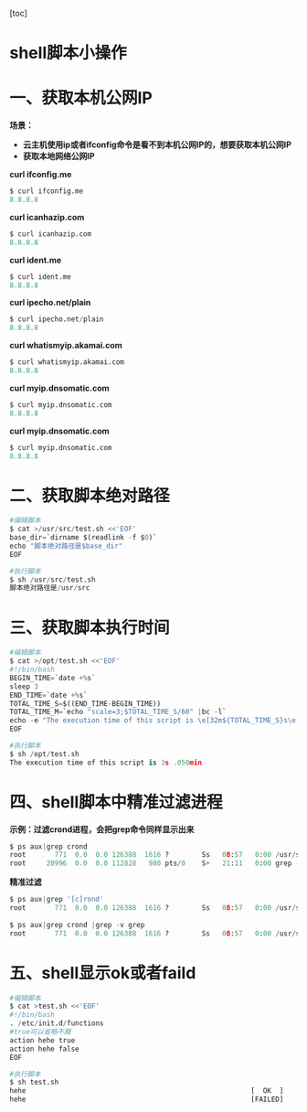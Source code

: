 [toc]



# shell脚本小操作



# 一、获取本机公网IP

**场景：**

- **云主机使用ip或者ifconfig命令是看不到本机公网IP的，想要获取本机公网IP**
- **获取本地网络公网IP**



**curl ifconfig.me**

```python
$ curl ifconfig.me
8.8.8.8
```



**curl icanhazip.com**

```python
$ curl icanhazip.com
8.8.8.8
```



**curl ident.me**

```python
$ curl ident.me
8.8.8.8
```



**curl ipecho.net/plain**

```python
$ curl ipecho.net/plain
8.8.8.8
```



**curl whatismyip.akamai.com**

```python
$ curl whatismyip.akamai.com
8.8.8.8
```



**curl myip.dnsomatic.com**

```python
$ curl myip.dnsomatic.com
8.8.8.8
```



**curl myip.dnsomatic.com**

```python
$ curl myip.dnsomatic.com
8.8.8.8
```





# 二、获取脚本绝对路径

```python
#编辑脚本
$ cat >/usr/src/test.sh <<'EOF'
base_dir=`dirname $(readlink -f $0)`
echo "脚本绝对路径是$base_dir"
EOF

#执行脚本
$ sh /usr/src/test.sh
脚本绝对路径是/usr/src
```



# 三、获取脚本执行时间

```python
#编辑脚本
$ cat >/opt/test.sh <<'EOF'
#!/bin/bash
BEGIN_TIME=`date +%s`
sleep 3
END_TIME=`date +%s`
TOTAL_TIME_S=$((END_TIME-BEGIN_TIME))
TOTAL_TIME_M=`echo "scale=3;$TOTAL_TIME_S/60" |bc -l`
echo -e "The execution time of this script is \e[32m${TOTAL_TIME_S}s\e[0m \e[35m${TOTAL_TIME_M}min\e[0m"
EOF

#执行脚本
$ sh /opt/test.sh
The execution time of this script is 3s .050min
```



# 四、shell脚本中精准过滤进程

**示例：过滤crond进程，会把grep命令同样显示出来**

```python
$ ps aux|grep crond
root       771  0.0  0.0 126388  1616 ?        Ss   08:57   0:00 /usr/sbin/crond -n
root     20996  0.0  0.0 112828   980 pts/0    S+   21:11   0:00 grep --color=auto crond
```



**精准过滤**

```python
$ ps aux|grep '[c]rond'
root       771  0.0  0.0 126388  1616 ?        Ss   08:57   0:00 /usr/sbin/crond -n
    
$ ps aux|grep crond |grep -v grep
root       771  0.0  0.0 126388  1616 ?        Ss   08:57   0:00 /usr/sbin/crond -n    
```



# 五、shell显示ok或者faild

```python
#编辑脚本
$ cat >test.sh <<'EOF'
#!/bin/bash
. /etc/init.d/functions
#true可以省略不屑
action hehe true		
action hehe false
EOF

#执行脚本
$ sh test.sh 
hehe                                                       [  OK  ]
hehe                                                       [FAILED]
```



